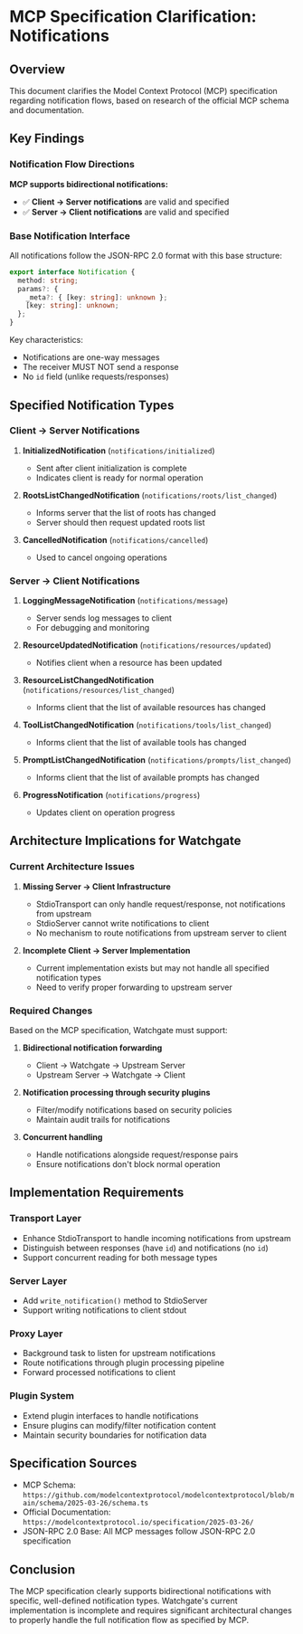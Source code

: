 # MCP Specification Clarification: Notifications

## Overview

This document clarifies the Model Context Protocol (MCP) specification regarding notification flows, based on research of the official MCP schema and documentation.

## Key Findings

### Notification Flow Directions

**MCP supports bidirectional notifications:**
- ✅ **Client → Server notifications** are valid and specified
- ✅ **Server → Client notifications** are valid and specified

### Base Notification Interface

All notifications follow the JSON-RPC 2.0 format with this base structure:

```typescript
export interface Notification {
  method: string;
  params?: {
    _meta?: { [key: string]: unknown };
    [key: string]: unknown;
  };
}
```

Key characteristics:
- Notifications are one-way messages
- The receiver MUST NOT send a response
- No `id` field (unlike requests/responses)

## Specified Notification Types

### Client → Server Notifications

1. **InitializedNotification** (`notifications/initialized`)
   - Sent after client initialization is complete
   - Indicates client is ready for normal operation

2. **RootsListChangedNotification** (`notifications/roots/list_changed`)
   - Informs server that the list of roots has changed
   - Server should then request updated roots list

3. **CancelledNotification** (`notifications/cancelled`)
   - Used to cancel ongoing operations

### Server → Client Notifications

1. **LoggingMessageNotification** (`notifications/message`)
   - Server sends log messages to client
   - For debugging and monitoring

2. **ResourceUpdatedNotification** (`notifications/resources/updated`)
   - Notifies client when a resource has been updated

3. **ResourceListChangedNotification** (`notifications/resources/list_changed`)
   - Informs client that the list of available resources has changed

4. **ToolListChangedNotification** (`notifications/tools/list_changed`)
   - Informs client that the list of available tools has changed

5. **PromptListChangedNotification** (`notifications/prompts/list_changed`)
   - Informs client that the list of available prompts has changed

6. **ProgressNotification** (`notifications/progress`)
   - Updates client on operation progress

## Architecture Implications for Watchgate

### Current Architecture Issues

1. **Missing Server → Client Infrastructure**
   - StdioTransport can only handle request/response, not notifications from upstream
   - StdioServer cannot write notifications to client
   - No mechanism to route notifications from upstream server to client

2. **Incomplete Client → Server Implementation**
   - Current implementation exists but may not handle all specified notification types
   - Need to verify proper forwarding to upstream server

### Required Changes

Based on the MCP specification, Watchgate must support:

1. **Bidirectional notification forwarding**
   - Client → Watchgate → Upstream Server
   - Upstream Server → Watchgate → Client

2. **Notification processing through security plugins**
   - Filter/modify notifications based on security policies
   - Maintain audit trails for notifications

3. **Concurrent handling**
   - Handle notifications alongside request/response pairs
   - Ensure notifications don't block normal operation

## Implementation Requirements

### Transport Layer
- Enhance StdioTransport to handle incoming notifications from upstream
- Distinguish between responses (have `id`) and notifications (no `id`)
- Support concurrent reading for both message types

### Server Layer
- Add `write_notification()` method to StdioServer
- Support writing notifications to client stdout

### Proxy Layer
- Background task to listen for upstream notifications
- Route notifications through plugin processing pipeline
- Forward processed notifications to client

### Plugin System
- Extend plugin interfaces to handle notifications
- Ensure plugins can modify/filter notification content
- Maintain security boundaries for notification data

## Specification Sources

- MCP Schema: `https://github.com/modelcontextprotocol/modelcontextprotocol/blob/main/schema/2025-03-26/schema.ts`
- Official Documentation: `https://modelcontextprotocol.io/specification/2025-03-26/`
- JSON-RPC 2.0 Base: All MCP messages follow JSON-RPC 2.0 specification

## Conclusion

The MCP specification clearly supports bidirectional notifications with specific, well-defined notification types. Watchgate's current implementation is incomplete and requires significant architectural changes to properly handle the full notification flow as specified by MCP.